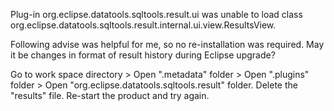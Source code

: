 Plug-in org.eclipse.datatools.sqltools.result.ui was unable to load class org.eclipse.datatools.sqltools.result.internal.ui.view.ResultsView.

Following advise was helpful for me, so no re-installation was required. May it be changes in format of result history during Eclipse upgrade?

Go to work space directory > Open ".metadata" folder > Open ".plugins" folder > Open "org.eclipse.datatools.sqltools.result" folder.
Delete the "results" file.
Re-start the product and try again.
